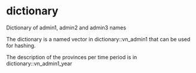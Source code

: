 # dictionary
Dictionary of admin1, admin2 and admin3 names

The dictionary is a named vector in dictionary::vn_admin1 that can be used for hashing.

The description of the provinces per time period is in dictionary::vn_admin1_year
